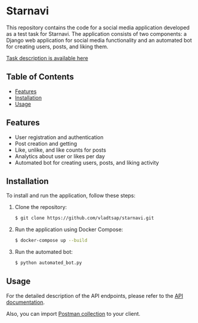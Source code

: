 # Starnavi

This repository contains the code for a social media application developed as a test task for Starnavi. 
The application consists of two components: 
a Django web application for social media functionality and an automated bot for creating users, posts, and liking them.

[Task description is available here](misc/Task_Description.pdf)

## Table of Contents

- [Features](#features)
- [Installation](#installation)
- [Usage](#usage)


## Features

- User registration and authentication
- Post creation and getting
- Like, unlike, and like counts for posts
- Analytics about user or likes per day
- Automated bot for creating users, posts, and liking activity


## Installation

To install and run the application, follow these steps:

1. Clone the repository:

   ```bash
   $ git clone https://github.com/vladtsap/starnavi.git
   ```
   
2. Run the application using Docker Compose:

   ```bash
   $ docker-compose up --build
   ```

3. Run the automated bot:

   ```bash
   $ python automated_bot.py
   ```


## Usage

For the detailed description of the API endpoints, please refer to the [API documentation](https://www.postman.com/vladtsap/workspace/worldwide-workspace/collection/5723895-ac76a9b1-c416-407f-8af1-331a079f8955).

Also, you can import [Postman collection](misc/Starnavi_Test_Task.postman_collection.json) to your client.
